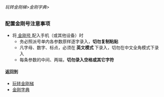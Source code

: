 ###### 玩转金刚梯>金刚字典>

### 配置金刚号注意事项

- 将[ 金刚号 ](https://github.com/a2zitpro/web/blob/master/LadderFree/kkDictionary/KKID.md)配入手机（或其他设备）时
  - 务必照派号单内各参数原样逐字录入，<strong>切勿复制粘贴</strong>
  - 凡字母、数字、标点，必须在<strong> 英文模式 </strong>下录入，切勿在中文全角模式下录入
  - 每条参数的中间、两端，<strong>切勿录入空格或其它字符</strong>

#### 返回到
- [玩转金刚梯](https://github.com/a2zitpro/web/blob/master/LadderFree/A.md)
- [金刚字典](https://github.com/a2zitpro/web/blob/master/LadderFree/kkDictionary/KKDictionary.md)


